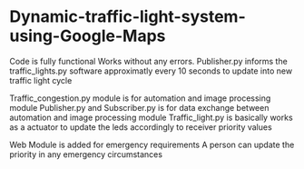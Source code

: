 # Dynamic-traffic-light-system-using-Google-Maps
Code is fully functional 
Works without any errors.
Publisher.py informs the traffic_lights.py software approximatly every 10 seconds to update into new traffic light cycle


Traffic_congestion.py module is for automation and image processing module
Publisher.py and Subscriber.py is for data exchange between automation and image processing module
Traffic_light.py is basically works as a actuator to update the leds accordingly to receiver priority values


Web Module is added for emergency requirements
A person can update the priority in any emergency circumstances
